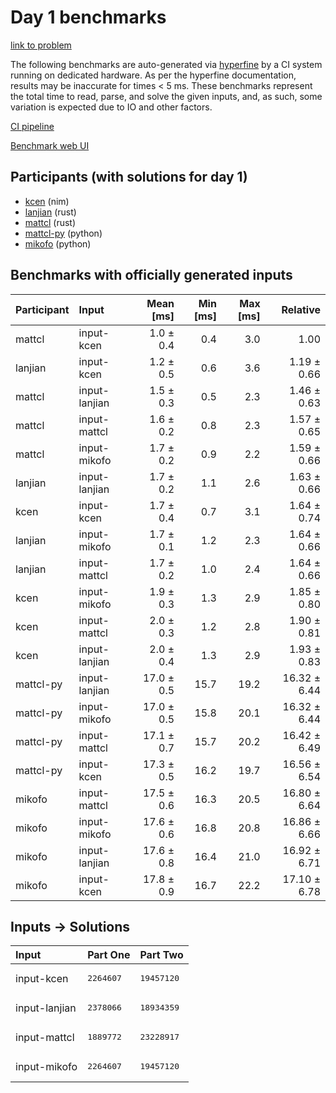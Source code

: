 # Day 1 benchmarks

[link to problem](https://adventofcode.com/2024/day/1)

The following benchmarks are auto-generated via
[hyperfine](https://github.com/sharkdp/hyperfine) by a CI system running on
dedicated hardware. As per the hyperfine documentation, results may be
inaccurate for times < 5 ms. These benchmarks represent the total time to read,
parse, and solve the given inputs, and, as such, some variation is expected due
to IO and other factors.

[CI pipeline](http://ci.papercode.net:8080/teams/main/pipelines/aoc2024)

[Benchmark web UI](https://aoc.ancalagon.black)


## Participants (with solutions for day 1)

- [kcen](https://github.com/kcen/aoc2024) (nim)
- [lanjian](https://github.com/lanjian/aoc-2024) (rust)
- [mattcl](https://github.com/mattcl/aoc2024) (rust)
- [mattcl-py](https://github.com/mattcl/aoc2024-py) (python)
- [mikofo](https://github.com/mikofo/aoc2024) (python)


## Benchmarks with officially generated inputs

| Participant | Input | Mean [ms] | Min [ms] | Max [ms] | Relative |
|:---|:---|---:|---:|---:|---:|
| mattcl | input-kcen | 1.0 ± 0.4 | 0.4 | 3.0 | 1.00 |
| lanjian | input-kcen | 1.2 ± 0.5 | 0.6 | 3.6 | 1.19 ± 0.66 |
| mattcl | input-lanjian | 1.5 ± 0.3 | 0.5 | 2.3 | 1.46 ± 0.63 |
| mattcl | input-mattcl | 1.6 ± 0.2 | 0.8 | 2.3 | 1.57 ± 0.65 |
| mattcl | input-mikofo | 1.7 ± 0.2 | 0.9 | 2.2 | 1.59 ± 0.66 |
| lanjian | input-lanjian | 1.7 ± 0.2 | 1.1 | 2.6 | 1.63 ± 0.66 |
| kcen | input-kcen | 1.7 ± 0.4 | 0.7 | 3.1 | 1.64 ± 0.74 |
| lanjian | input-mikofo | 1.7 ± 0.1 | 1.2 | 2.3 | 1.64 ± 0.66 |
| lanjian | input-mattcl | 1.7 ± 0.2 | 1.0 | 2.4 | 1.64 ± 0.66 |
| kcen | input-mikofo | 1.9 ± 0.3 | 1.3 | 2.9 | 1.85 ± 0.80 |
| kcen | input-mattcl | 2.0 ± 0.3 | 1.2 | 2.8 | 1.90 ± 0.81 |
| kcen | input-lanjian | 2.0 ± 0.4 | 1.3 | 2.9 | 1.93 ± 0.83 |
| mattcl-py | input-lanjian | 17.0 ± 0.5 | 15.7 | 19.2 | 16.32 ± 6.44 |
| mattcl-py | input-mikofo | 17.0 ± 0.5 | 15.8 | 20.1 | 16.32 ± 6.44 |
| mattcl-py | input-mattcl | 17.1 ± 0.7 | 15.7 | 20.2 | 16.42 ± 6.49 |
| mattcl-py | input-kcen | 17.3 ± 0.5 | 16.2 | 19.7 | 16.56 ± 6.54 |
| mikofo | input-mattcl | 17.5 ± 0.6 | 16.3 | 20.5 | 16.80 ± 6.64 |
| mikofo | input-mikofo | 17.6 ± 0.6 | 16.8 | 20.8 | 16.86 ± 6.66 |
| mikofo | input-lanjian | 17.6 ± 0.8 | 16.4 | 21.0 | 16.92 ± 6.71 |
| mikofo | input-kcen | 17.8 ± 0.9 | 16.7 | 22.2 | 17.10 ± 6.78 |


## Inputs -> Solutions

| Input | Part One | Part Two |
|:---|:---|:---|
|input-kcen|<pre>2264607</pre>|<pre>19457120</pre>|
|input-lanjian|<pre>2378066</pre>|<pre>18934359</pre>|
|input-mattcl|<pre>1889772</pre>|<pre>23228917</pre>|
|input-mikofo|<pre>2264607</pre>|<pre>19457120</pre>|